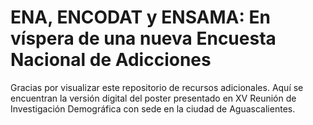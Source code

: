 # ENA, ENCODAT y ENSAMA: En víspera de una nueva Encuesta Nacional de Adicciones
Gracias por visualizar este repositorio de recursos adicionales. Aquí se encuentran la versión digital del poster presentado en XV Reunión de Investigación Demográfica con sede en la ciudad de Aguascalientes. 
